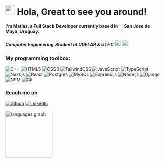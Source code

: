 
<h1><img src="https://slackmojis.com/emojis/92813-pepe-thumbs-up/download" width="30"/> Hola, Great to see you around!</h1>

<h4> I'm Matías, a Full Stack Developer currently based in <img src="https://cdn-icons-png.flaticon.com/128/197/197599.png" width="13"/> <b>San Jose de Mayo, Uruguay</b>. </h4>
<h5>Computer Engineering Student at UDELAR & UTEC <img src="https://i0.wp.com/parlamentodata.com/wp-content/uploads/2020/05/logo-udelar.png?fit=265%2C310&ssl=1" width="20"/> <img src="https://red.utec.edu.uy/wp-content/uploads/2018/11/09-Isotipo-1.png" width="20"/></h5>




<h3>My programming toolbox: </h3>

<p>
<img alt="C++" src="https://img.shields.io/badge/c++-%2300599C.svg?style=for-the-badge&logo=c%2B%2B&logoColor=white">
<img alt="HTML5" src="https://img.shields.io/badge/html5-%23E34F26.svg?style=for-the-badge&logo=html5&logoColor=white">
<img alt="CSS3" src="https://img.shields.io/badge/css3-%231572B6.svg?style=for-the-badge&logo=css3&logoColor=white">
<img alt="TailwindCSS" src="https://img.shields.io/badge/tailwindcss-%2338B2AC.svg?style=for-the-badge&logo=tailwind-css&logoColor=white">
<img alt="JavaScript" src="https://img.shields.io/badge/javascript-%23323330.svg?style=for-the-badge&logo=javascript&logoColor=%23F7DF1E">
<img alt="TypeScript" src="https://img.shields.io/badge/typescript-%23007ACC.svg?style=for-the-badge&logo=typescript&logoColor=white">
<img alt="Next.js" src="https://img.shields.io/badge/Next-black?style=for-the-badge&logo=next.js&logoColor=white">
<img alt="React" src="https://img.shields.io/badge/react-%2320232a.svg?style=for-the-badge&logo=react&logoColor=%2361DAFB">
<img alt="Postgres" src="https://img.shields.io/badge/postgres-%23316192.svg?style=for-the-badge&logo=postgresql&logoColor=white">
<img alt="MySQL" src="https://img.shields.io/badge/mysql-4479A1.svg?style=for-the-badge&logo=mysql&logoColor=white">
<img alt="Express.js" src="https://img.shields.io/badge/express.js-%23404d59.svg?style=for-the-badge&logo=express&logoColor=%2361DAFB">
<img alt="Node.js" src="https://img.shields.io/badge/node.js-6DA55F?style=for-the-badge&logo=node.js&logoColor=white">
<img alt="Django" src="https://img.shields.io/badge/django-%23092E20.svg?style=for-the-badge&logo=django&logoColor=white">
<img alt="NPM" src="https://img.shields.io/badge/NPM-%23CB3837.svg?style=for-the-badge&logo=npm&logoColor=white">
<img alt="Git" src="https://img.shields.io/badge/git-%23F05033.svg?style=for-the-badge&logo=git&logoColor=white">
</p>

<h3>Reach me on</h3>
<p><a href="https://github.com/matiasalfarodev" target="_blank"><img alt="Github" src="https://img.shields.io/badge/GitHub-%2312100E.svg?&style=for-the-badge&logo=Github&logoColor=white" /></a> <a href="https://www.linkedin.com/in/matiasalfarodev" target="_blank"><img alt="LinkedIn" src="https://img.shields.io/badge/linkedin-%230077B5.svg?&style=for-the-badge&logo=linkedin&logoColor=white" /></a> 
</p>
<div align="left">
  <img src="https://github-readme-stats.vercel.app/api/top-langs?username=maurodesouza&locale=en&hide_title=false&layout=compact&card_width=320&langs_count=5&theme=dracula&hide_border=false" height="150" alt="languages graph"  />
</div>
